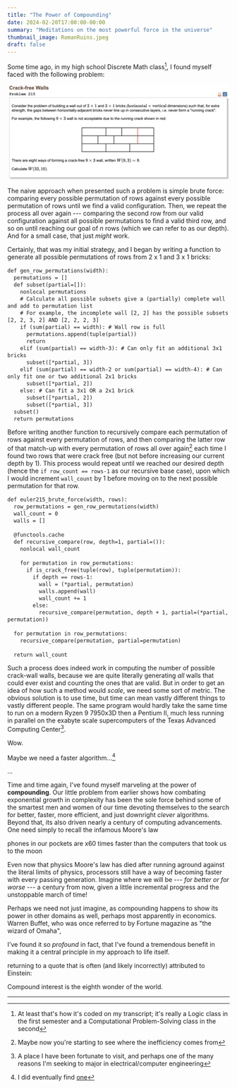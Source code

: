 ```yaml
---
title: "The Power of Compounding"
date: 2024-02-20T17:00:00-00:00
summary: "Meditations on the most powerful force in the universe"
thumbnail_image: RomanRuins.jpeg
draft: false
---
```

Some time ago, in my high school Discrete Math class[^1], I found myself faced with the following problem:

![Computational problem description](EulerProblem215.png)

The naive approach when presented such a problem is simple brute force: comparing every possible permutation of rows against every possible permutation of rows until we find a valid configuration. Then, we repeat the process all over again --- comparing the second row from our valid configuration against all possible permutations to find a valid third row, and so on until reaching our goal of *n* rows (which we can refer to as our depth). And for a small case, that just *might* work. 

Certainly, that was my initial strategy, and I began by writing a function to generate all possible permutations of rows from 2 x 1 and 3 x 1 bricks:
```
def gen_row_permutations(width):
  permutations = []
  def subset(partial=[]):
    nonlocal permutations
    # Calculate all possible subsets give a (partially) complete wall and add to permutation list
    # For example, the incomplete wall [2, 2] has the possible subsets [2, 2, 3, 2] AND [2, 2, 2, 3]
    if (sum(partial) == width): # Wall row is full
      permutations.append(tuple(partial))
      return
    elif (sum(partial) == width-3): # Can only fit an additional 3x1 bricks
      subset([*partial, 3])
    elif (sum(partial) == width-2 or sum(partial) == width-4): # Can only fit one or two additional 2x1 bricks
      subset([*partial, 2])
    else: # Can fit a 3x1 OR a 2x1 brick
      subset([*partial, 2])
      subset([*partial, 3])
  subset()
  return permutations
```

Before writing another function to recursively compare each permutation of rows against every permutation of rows, and then comparing the latter row of that match-up with every permutation of rows all over again[^2] each time I found two rows that were crack free (but not before increasing our current depth by 1). This process would repeat until we reached our desired depth (hence the `if row_count == rows-1` as our recursive base case), upon which I would increment `wall_count` by 1 before moving on to the next possible permutation for that row.
```
def euler215_brute_force(width, rows):
  row_permutations = gen_row_permutations(width)
  wall_count = 0
  walls = []

  @functools.cache
  def recursive_compare(row, depth=1, partial=()):
    nonlocal wall_count

    for permutation in row_permutations:
      if is_crack_free(tuple(row), tuple(permutation)):
        if depth == rows-1:
          wall = (*partial, permutation)
          walls.append(wall)
          wall_count += 1
        else:
          recursive_compare(permutation, depth + 1, partial=(*partial, permutation))

  for permutation in row_permutations:
    recursive_compare(permutation, partial=permutation)

  return wall_count
```

Such a process does indeed work in computing the number of possible crack-wall walls, because we are quite literally generating *all* walls that could ever exist and counting the ones that are valid. But in order to get an idea of how such a method would *scale*, we need some sort of metric. The obvious solution is to use time, but time can mean vastly different things to vastly different people. The same program would hardly take the same time to run on a modern Ryzen 9 7950x3D then a Pentium II, much less running in parallel on the exabyte scale supercomputers of the Texas Advanced Computing Center[^3].

Wow. 

Maybe we need a faster algorithm...[^4]

...

Time and time again, I've found myself marveling at the power of **compounding**. Our little problem from earlier shows how combating exponential growth in complexity has been the sole force behind some of the smartest men and women of our time devoting themselves to the search for better, faster, more efficient, and just downright *clever* algorithms. Beyond that, its also driven nearly a century of computing advancements. One need simply to recall the infamous Moore's law


phones in our pockets are x60 times faster than the computers that took us to the moon

Even now that physics Moore's law has died after running aground against the literal limits of physics, processors still have a way of becoming faster with every passing generation. Imagine where we will be --- *for better or for worse* --- a century from now, given a little incremental progress and the unstoppable march of time!

Perhaps we need not just imagine, as compounding happens to show its power in other domains as well, perhaps most apparently in economics. Warren Buffet, who was once referred to by Fortune magazine as "the wizard of Omaha",

I've found it so *profound* in fact, that I've found a tremendous benefit in making it a central principle in my approach to life itself.

returning to a quote that is often (and likely incorrectly) attributed to Einstein: 

Compound interest is the eighth wonder of the world.


[^1]: At least that's how it's coded on my transcript; it's really a Logic class in the first semester and a Computational Problem-Solving class in the second
[^2]: Maybe now you're starting to see where the inefficiency comes from
[^3]: A place I have been fortunate to visit, and perhaps one of the many reasons I'm seeking to major in electrical/computer engineering
[^4]: I did eventually find [one](CrackFreeWalls.py)


----
